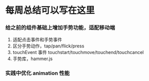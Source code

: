 # 每周总结可以写在这里

### 给之前的组件基础上增加手势功能，适配移动端

1. 适配点击事件和手势事件
2. 区分手势动作，tap/pan/flick/press
3. touchEvent 事件 touchstart/touchmove/touchend/touchcancel
4. 手势库，hammer.js

### 实践中优化 animation 性能
